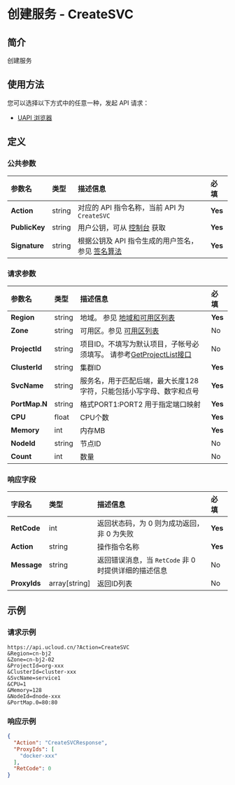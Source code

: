 # 创建服务 - CreateSVC

## 简介

创建服务






## 使用方法

您可以选择以下方式中的任意一种，发起 API 请求：
- [UAPI 浏览器](https://console.ucloud.cn/uapi/detail?id=CreateSVC)


## 定义

### 公共参数

| 参数名 | 类型 | 描述信息 | 必填 |
|:---|:---|:---|:---|
| **Action**     | string  | 对应的 API 指令名称，当前 API 为 `CreateSVC`                        | **Yes** |
| **PublicKey**  | string  | 用户公钥，可从 [控制台](https://console.ucloud.cn/uapi/apikey) 获取                                             | **Yes** |
| **Signature**  | string  | 根据公钥及 API 指令生成的用户签名，参见 [签名算法](api/summary/signature.md)  | **Yes** |

### 请求参数

| 参数名 | 类型 | 描述信息 | 必填 |
|:---|:---|:---|:---|
| **Region** | string | 地域。 参见 [地域和可用区列表](api/summary/regionlist) |**Yes**|
| **Zone** | string | 可用区。参见 [可用区列表](api/summary/regionlist) |No|
| **ProjectId** | string | 项目ID。不填写为默认项目，子帐号必须填写。 请参考[GetProjectList接口](api/summary/get_project_list) |No|
| **ClusterId** | string | 集群ID |**Yes**|
| **SvcName** | string | 服务名，用于匹配后端，最大长度128字符，只能包括小写字母、数字和点号 |**Yes**|
| **PortMap.N** | string | 格式PORT1:PORT2 用于指定端口映射 |**Yes**|
| **CPU** | float | CPU个数 |**Yes**|
| **Memory** | int | 内存MB |**Yes**|
| **NodeId** | string | 节点ID |No|
| **Count** | int | 数量 |No|

### 响应字段

| 字段名 | 类型 | 描述信息 | 必填 |
|:---|:---|:---|:---|
| **RetCode** | int | 返回状态码，为 0 则为成功返回，非 0 为失败 |**Yes**|
| **Action** | string | 操作指令名称 |**Yes**|
| **Message** | string | 返回错误消息，当 `RetCode` 非 0 时提供详细的描述信息 |No|
| **ProxyIds** | array[string] | 返回ID列表 |No|




## 示例

### 请求示例
    
```
https://api.ucloud.cn/?Action=CreateSVC
&Region=cn-bj2
&Zone=cn-bj2-02
&ProjectId=org-xxx
&ClusterId=cluster-xxx
&SvcName=service1
&CPU=1
&Memory=128
&NodeId=dnode-xxx
&PortMap.0=80:80
```

### 响应示例
    
```json
{
  "Action": "CreateSVCResponse",
  "ProxyIds": [
    "docker-xxx"
  ],
  "RetCode": 0
}
```





